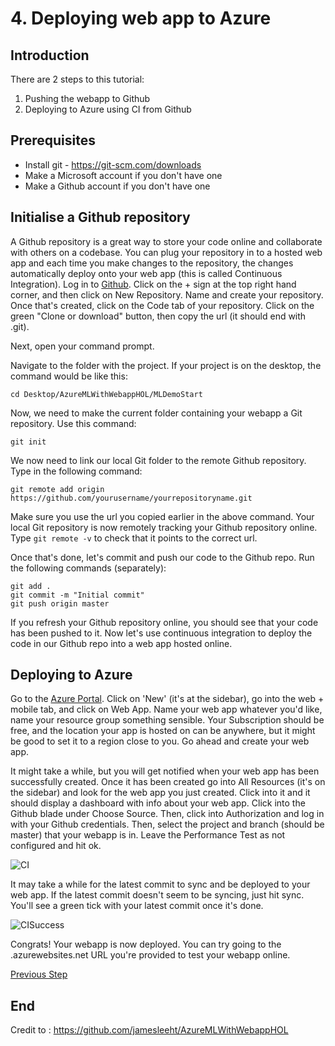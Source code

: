 # 4. Deploying web app to Azure

## Introduction

There are 2 steps to this tutorial:

1. Pushing the webapp to Github
2. Deploying to Azure using CI from Github

## Prerequisites

- Install git - https://git-scm.com/downloads
- Make a Microsoft account if you don't have one
- Make a Github account if you don't have one

## Initialise a Github repository

A Github repository is a great way to store your code online and collaborate with others on a codebase. You can plug your repository in to a hosted web app and each time you make changes to the repository, the changes automatically deploy onto your web app (this is called Continuous Integration). Log in to [Github](http://github.com). Click on the + sign at the top right hand corner, and then click on New Repository. Name and create your repository. Once that's created, click on the Code tab of your repository. Click on the green "Clone or download" button, then copy the url (it should end with .git). 

Next, open your command prompt.

Navigate to the folder with the project. If your project is on the desktop, the command would be like this:

```shell
cd Desktop/AzureMLWithWebappHOL/MLDemoStart
```

Now, we need to make the current folder containing your webapp a Git repository. Use this command:

```shell
git init
```

We now need to link our local Git folder to the remote Github repository. Type in the following command:

```shell
git remote add origin https://github.com/yourusername/yourrepositoryname.git
```

Make sure you use the url you copied earlier in the above command. Your local Git repository is now remotely tracking your Github repository online. Type `git remote -v` to check that it points to the correct url.

Once that's done, let's commit and push our code to the Github repo. Run the following commands (separately):

```shell
git add .
git commit -m "Initial commit"
git push origin master
```

If you refresh your Github repository online, you should see that your code has been pushed to it. Now let's use continuous integration to deploy the code in our Github repo into a web app hosted online. 

## Deploying to Azure

Go to the [Azure Portal](https://portal.azure.com). Click on 'New' (it's at the sidebar), go into the web + mobile tab, and click on Web App. Name your web app whatever you'd like, name your resource group something sensible. Your Subscription should be free, and the location your app is hosted on can be anywhere, but it might be good to set it to a region close to you. Go ahead and create your web app.

It might take a while, but you will get notified when your web app has been successfully created. Once it has been created go into All Resources (it's on the sidebar) and look for the web app you just created. Click into it and it should display a dashboard with info about your web app. Click into the Github blade under Choose Source. Then, click into Authorization and log in with your Github credentials. Then, select the project and branch (should be master) that your webapp is in. Leave the Performance Test as not configured and hit ok. 

![CI](https://raw.githubusercontent.com/jamesleeht/XamarinMarsHOL/master/Images/cintegration.PNG)

It may take a while for the latest commit to sync and be deployed to your web app. If the latest commit doesn't seem to be syncing, just hit sync. You'll see a green tick with your latest commit once it's done. 

![CISuccess](https://raw.githubusercontent.com/jamesleeht/XamarinMarsHOL/master/Images/cintsuccess.PNG)

Congrats! Your webapp is now deployed. You can try going to the .azurewebsites.net URL you're provided to test your webapp online.

[Previous Step](https://github.com/EnTing0417/AutomobilePricePrediction/blob/master/Lab%203.md)

## End

Credit to : https://github.com/jamesleeht/AzureMLWithWebappHOL
